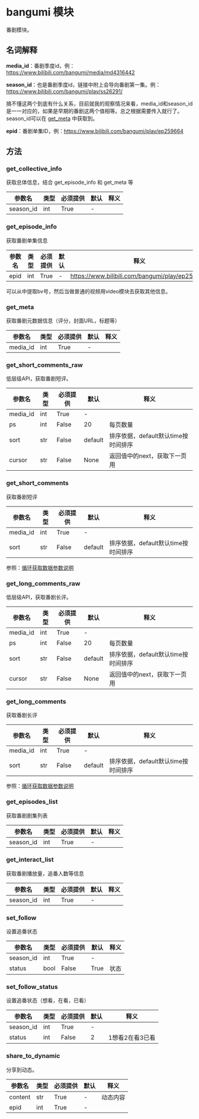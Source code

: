 # bangumi 模块

番剧模块。

## 名词解释

**media_id**：番剧季度id，例：<https://www.bilibili.com/bangumi/media/md4316442>

**season_id**：也是番剧季度id，链接中附上会导向番剧第一集。例：<https://www.bilibili.com/bangumi/play/ss26291/>

搞不懂这两个到底有什么关系，目前就我的观察情况来看，media_id和season_id是一一对应的，如果是早期的番剧这两个值相等。总之根据需要传入就行了。season_id可以在 [get_meta](#get_meta) 中获取到。

**epid**：番剧单集ID，例：<https://www.bilibili.com/bangumi/play/ep259664>

## 方法

### get_collective_info

获取总体信息，结合 get_episode_info 和 get_meta 等

| 参数名   | 类型 | 必须提供 | 默认 | 释义 |
| -------- | ---- | -------- | ---- | ---- |
| season_id | int  | True     | -    |     |

### get_episode_info

获取番剧单集信息

| 参数名   | 类型 | 必须提供 | 默认 | 释义 |
| -------- | ---- | -------- | ---- | ---- |
| epid | int  | True     | -    |   https://www.bilibili.com/bangumi/play/ep259653   |

可以从中提取bv号，然后当做普通的视频用video模块去获取其他信息。

### get_meta

获取番剧元数据信息（评分，封面URL，标题等）

| 参数名   | 类型 | 必须提供 | 默认 | 释义 |
| -------- | ---- | -------- | ---- | ---- |
| media_id | int  | True     | -    |      |

### get_short_comments_raw

低层级API，获取番剧短评。

| 参数名   | 类型 | 必须提供 | 默认    | 释义                                |
| -------- | ---- | -------- | ------- | ----------------------------------- |
| media_id | int  | True     | -       |                                     |
| ps       | int  | False    | 20      | 每页数量                            |
| sort     | str  | False    | default | 排序依据，default默认time按时间排序 |
| cursor   | str  | False    | None    | 返回值中的next，获取下一页用        |

### get_short_comments

获取番剧短评

| 参数名   | 类型 | 必须提供 | 默认    | 释义                                |
| -------- | ---- | -------- | ------- | ----------------------------------- |
| media_id | int  | True     | -       |                                     |
| sort     | str  | False    | default | 排序依据，default默认time按时间排序 |

参照：[循环获取数据参数说明][循环获取数据参数说明]

### get_long_comments_raw

低层级API，获取番剧长评。

| 参数名   | 类型 | 必须提供 | 默认    | 释义                                |
| -------- | ---- | -------- | ------- | ----------------------------------- |
| media_id | int  | True     | -       |                                     |
| ps       | int  | False    | 20      | 每页数量                            |
| sort     | str  | False    | default | 排序依据，default默认time按时间排序 |
| cursor   | str  | False    | None    | 返回值中的next，获取下一页用        |

### get_long_comments

获取番剧长评

| 参数名   | 类型 | 必须提供 | 默认    | 释义                                |
| -------- | ---- | -------- | ------- | ----------------------------------- |
| media_id | int  | True     | -       |                                     |
| sort     | str  | False    | default | 排序依据，default默认time按时间排序 |

参照：[循环获取数据参数说明][循环获取数据参数说明]

### get_episodes_list

获取番剧剧集列表

| 参数名    | 类型 | 必须提供 | 默认 | 释义 |
| --------- | ---- | -------- | ---- | ---- |
| season_id | int  | True     | -    |      |

### get_interact_list

获取番剧播放量，追番人数等信息

| 参数名    | 类型 | 必须提供 | 默认 | 释义 |
| --------- | ---- | -------- | ---- | ---- |
| season_id | int  | True     | -    |      |

### set_follow

设置追番状态

| 参数名    | 类型 | 必须提供 | 默认 | 释义 |
| --------- | ---- | -------- | ---- | ---- |
| season_id | int  | True     | -    |      |
| status    | bool | False    | True | 状态 |

### set_follow_status

设置追番状态（想看，在看，已看）

| 参数名    | 类型 | 必须提供 | 默认 | 释义            |
| --------- | ---- | -------- | ---- | --------------- |
| season_id | int  | True     | -    |                 |
| status    | int  | False    | 2    | 1想看2在看3已看 |

### share_to_dynamic

分享到动态。

| 参数名  | 类型 | 必须提供 | 默认 | 释义     |
| ------- | ---- | -------- | ---- | -------- |
| content | str  | True     | -    | 动态内容 |
| epid    | int  | True     | -    |          |







[循环获取数据参数说明]: /docs/bilibili_api/通用解释#循环获取数据参数说明